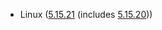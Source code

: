 - Linux ([5.15.21](https://lwn.net/Articles/856005) (includes [5.15.20](https://lwn.net/Articles/856831)))

